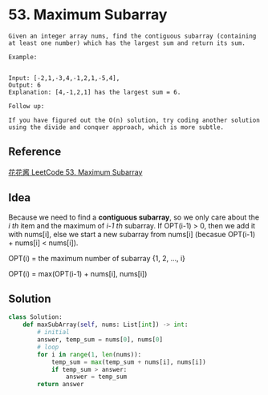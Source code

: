 # 53. Maximum Subarray

```
Given an integer array nums, find the contiguous subarray (containing at least one number) which has the largest sum and return its sum.

Example:


Input: [-2,1,-3,4,-1,2,1,-5,4],
Output: 6
Explanation: [4,-1,2,1] has the largest sum = 6.

Follow up:

If you have figured out the O(n) solution, try coding another solution using the divide and conquer approach, which is more subtle.
```

## Reference

[花花酱 LeetCode 53. Maximum Subarray](https://www.youtube.com/watch?v=7J5rs56JBs8)

## Idea

Because we need to find a **contiguous subarray**, so we only care about the *i th* item and the maximum of *i-1 th* subarray.
If OPT(i-1) > 0, then we add it with nums[i], else we start a new subarray from nums[i] (becasue OPT(i-1) + nums[i] < nums[i]).

OPT(i) = the maximum number of subarray {1, 2, ..., i}

OPT(i) = max(OPT(i-1) + nums[i], nums[i])

## Solution

```python
class Solution:
    def maxSubArray(self, nums: List[int]) -> int:
        # initial
        answer, temp_sum = nums[0], nums[0]
        # loop
        for i in range(1, len(nums)):
            temp_sum = max(temp_sum + nums[i], nums[i])
            if temp_sum > answer:
                answer = temp_sum
        return answer
```


